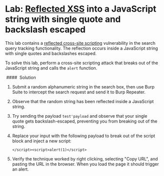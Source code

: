 
# Lab: [Reflected XSS](https://portswigger.net/web-security/cross-site-scripting/reflected) into a JavaScript string with single quote and backslash escaped

This lab contains a [reflected cross-site scripting](https://portswigger.net/web-security/cross-site-scripting/reflected) vulnerability in the search query tracking functionality. The reflection occurs inside a JavaScript string with single quotes and backslashes escaped.

To solve this lab, perform a cross-site scripting attack that breaks out of the JavaScript string and calls the `alert` function.


 ####  Solution

1. Submit a random alphanumeric string in the search box, then use Burp Suite to intercept the search request and send it to Burp Repeater.
2. Observe that the random string has been reflected inside a JavaScript string.
3. Try sending the payload `test'payload` and observe that your single quote gets backslash-escaped, preventing you from breaking out of the string.
4. Replace your input with the following payload to break out of the script block and inject a new script:
    
    `</script><script>alert(1)</script>`
5. Verify the technique worked by right clicking, selecting "Copy URL", and pasting the URL in the browser. When you load the page it should trigger an alert.

